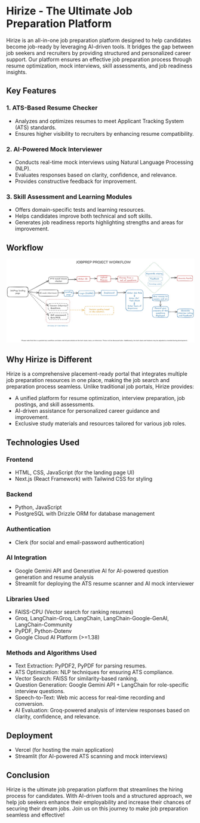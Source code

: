 # Hirize - The Ultimate Job Preparation Platform
Hirize is an all-in-one job preparation platform designed to help candidates become job-ready by leveraging AI-driven tools. It bridges the gap between job seekers and recruiters by providing structured and personalized career support. Our platform ensures an effective job preparation process through resume optimization, mock interviews, skill assessments, and job readiness insights.

## Key Features
### 1. ATS-Based Resume Checker
- Analyzes and optimizes resumes to meet Applicant Tracking System (ATS) standards.
- Ensures higher visibility to recruiters by enhancing resume compatibility.
### 2. AI-Powered Mock Interviewer
- Conducts real-time mock interviews using Natural Language Processing (NLP).
- Evaluates responses based on clarity, confidence, and relevance.
- Provides constructive feedback for improvement.
### 3. Skill Assessment and Learning Modules
- Offers domain-specific tests and learning resources.
- Helps candidates improve both technical and soft skills.
- Generates job readiness reports highlighting strengths and areas for improvement.

## Workflow

![Image](images/Workflow.jpeg)


## Why Hirize is Different
Hirize is a comprehensive placement-ready portal that integrates multiple job preparation resources in one place, making the job search and preparation process seamless. Unlike traditional job portals, Hirize provides:

- A unified platform for resume optimization, interview preparation, job postings, and skill assessments.
- AI-driven assistance for personalized career guidance and improvement.
- Exclusive study materials and resources tailored for various job roles.

## Technologies Used

### Frontend
- HTML, CSS, JavaScript (for the landing page UI)
- Next.js (React Framework) with Tailwind CSS for styling
### Backend
- Python, JavaScript
- PostgreSQL with Drizzle ORM for database management

### Authentication
- Clerk (for social and email-password authentication)

### AI Integration
- Google Gemini API and Generative AI for AI-powered question generation and resume analysis
- Streamlit for deploying the ATS resume scanner and AI mock interviewer
### Libraries Used
- FAISS-CPU (Vector search for ranking resumes)
- Groq, LangChain-Groq, LangChain, LangChain-Google-GenAI, LangChain-Community
- PyPDF, Python-Dotenv
- Google Cloud AI Platform (>=1.38)
### Methods and Algorithms Used
- Text Extraction: PyPDF2, PyPDF for parsing resumes.
- ATS Optimization: NLP techniques for ensuring ATS compliance.
- Vector Search: FAISS for similarity-based ranking.
- Question Generation: Google Gemini API + LangChain for role-specific interview questions.
- Speech-to-Text: Web mic access for real-time recording and conversion.
- AI Evaluation: Groq-powered analysis of interview responses based on clarity, confidence, and relevance.

## Deployment
- Vercel (for hosting the main application)
- Streamlit (for AI-powered ATS scanning and mock interviews)

## Conclusion
Hirize is the ultimate job preparation platform that streamlines the hiring process for candidates. With AI-driven tools and a structured approach, we help job seekers enhance their employability and increase their chances of securing their dream jobs. Join us on this journey to make job preparation seamless and effective!
